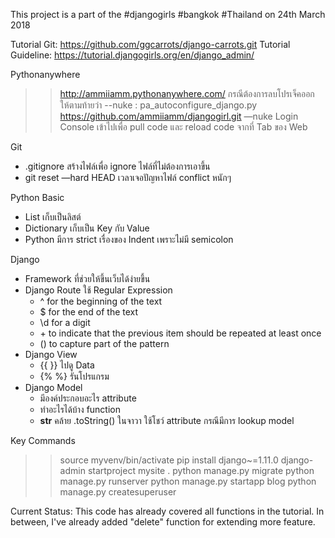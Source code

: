 This project is a part of the #djangogirls #bangkok #Thailand on 24th March 2018

Tutorial Git: https://github.com/ggcarrots/django-carrots.git
Tutorial Guideline: https://tutorial.djangogirls.org/en/django_admin/

Pythonanywhere
>> http://ammiiamm.pythonanywhere.com/
>> กรณีต้องการลบโปรเจ็คออก ให้ตามท้ายว่า --nuke : pa_autoconfigure_django.py https://github.com/ammiiamm/djangogirl.git —nuke
>> Login Console เข้าไปเพื่อ pull code และ reload code จากที่ Tab ของ Web

Git
- .gitignore สร้างไฟล์เพื่อ ignore ไฟล์ที่ไม่ต้องการเอาขึ้น
- git reset —hard HEAD เวลาเจอปัญหาไฟล์ conflict หนักๆ

Python Basic
- List เก็บเป็นลิสต์
- Dictionary เก็บเป็น Key กับ Value
- Python มีการ strict เรื่องของ Indent เพราะไม่มี semicolon 

Django
- Framework ที่ช่วยให้ขึ้นเว็บได้ง่ายขึ้น
- Django Route ใช้ Regular Expression
    * ^ for the beginning of the text
    * $ for the end of the text
    * \d for a digit
    * + to indicate that the previous item should be repeated at least once
    * () to capture part of the pattern
- Django View
    * {{ }} ไปดู Data
    * {% %} รันโปรแกรม
- Django Model
    * มีองค์ประกอบอะไร attribute
    * ทำอะไรได้บ้าง function
    * __str__ คล้าย .toString() ในจาวา ใช้โชว์ attribute กรณีมีการ lookup model

Key Commands
>>source myvenv/bin/activate
>>pip install django~=1.11.0
>>django-admin startproject mysite .
>>python manage.py migrate
>>python manage.py runserver
>>python manage.py startapp blog
>>python manage.py createsuperuser

Current Status:
This code has already covered all functions in the tutorial. In between, I've already added "delete" function for extending more feature.
